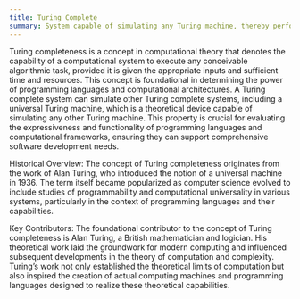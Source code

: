 ```yaml
---
title: Turing Complete
summary: System capable of simulating any Turing machine, thereby performing arbitrary computational operations given enough time and resources.
---
```

Turing completeness is a concept in computational theory that denotes the capability of a computational system to execute any conceivable algorithmic task, provided it is given the appropriate inputs and sufficient time and resources. This concept is foundational in determining the power of programming languages and computational architectures. A Turing complete system can simulate other Turing complete systems, including a universal Turing machine, which is a theoretical device capable of simulating any other Turing machine. This property is crucial for evaluating the expressiveness and functionality of programming languages and computational frameworks, ensuring they can support comprehensive software development needs.

Historical Overview: The concept of Turing completeness originates from the work of Alan Turing, who introduced the notion of a universal machine in 1936. The term itself became popularized as computer science evolved to include studies of programmability and computational universality in various systems, particularly in the context of programming languages and their capabilities.

Key Contributors: The foundational contributor to the concept of Turing completeness is Alan Turing, a British mathematician and logician. His theoretical work laid the groundwork for modern computing and influenced subsequent developments in the theory of computation and complexity. Turing’s work not only established the theoretical limits of computation but also inspired the creation of actual computing machines and programming languages designed to realize these theoretical capabilities.